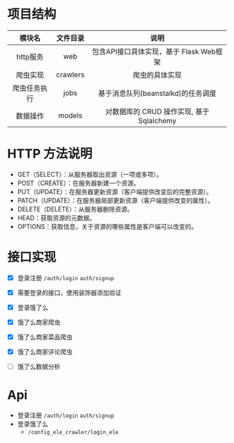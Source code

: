 # 项目结构
|模块名|文件目录|说明|
|:---:|:---:|:---:|
|http服务|web|包含API接口具体实现，基于 Flask Web框架|
|爬虫实现|crawlers|爬虫的具体实现|
|爬虫任务执行|jobs|基于消息队列(beanstalkd)的任务调度|
|数据操作|models|对数据库的 CRUD 操作实现, 基于 Sqlalchemy |

# HTTP 方法说明

* GET（SELECT）：从服务器取出资源（一项或多项）。
* POST（CREATE）：在服务器新建一个资源。
* PUT（UPDATE）：在服务器更新资源（客户端提供改变后的完整资源）。
* PATCH（UPDATE）：在服务器局部更新资源（客户端提供改变的属性）。
* DELETE（DELETE）：从服务器删除资源。
* HEAD：获取资源的元数据。
* OPTIONS：获取信息，关于资源的哪些属性是客户端可以改变的。

# 接口实现

- [x] 登录注册 `/auth/login` `auth/signup`
- [x] 需要登录的接口，使用装饰器添加验证
- [x] 登录饿了么
- [x] 饿了么商家爬虫
- [x] 饿了么商家菜品爬虫
- [x] 饿了么商家评论爬虫
- [ ] 饿了么数据分析


# Api
- 登录注册 `/auth/login` `auth/signup`
- 登录饿了么
    - `/config_ele_crawler/login_ele`
